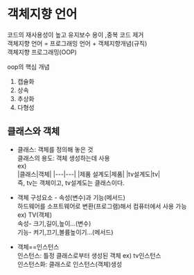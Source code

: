 # 객체지향 언어
코드의 재사용성이 높고 유지보수 용이 ,중복 코드 제거  
객체지향 언어 = 프로그래밍 언어 + 객체지향개념(규칙)  
객체지향 프로그래밍(OOP)  

oop의 핵심 개념  
1. 캡슐화  
2. 상속  
3. 추상화  
4. 다형성  

## 클래스와 객체
- 클래스: 객체를 정의해 놓은 것  
 클래스의 용도: 객체 생성하는데 사용  
ex)  
|클래스|객체|
|---|---|
|제품 설계도|제품|
|tv설계도|tv|  
즉, tv는 객체이고, tv설계도는 클래스이다.  

- 객체 구성요소 - 속성(변수)과 기능(메서드)  
하드웨어를 소프트웨어로 변환(프로그램)해서 컴퓨터에서 사용 가능  
ex) TV(객체)  
속성- 크기,길이,높이...(변수)  
기능- 켜기,끄기,볼륨높이기...(메서드)  

- 객체==인스턴스  
인스턴스: 틀정 클래스로부터 생성된 객체 ex) tv인스턴스  
인스턴스화: 클래스로  인스턴스(객체)생성  





